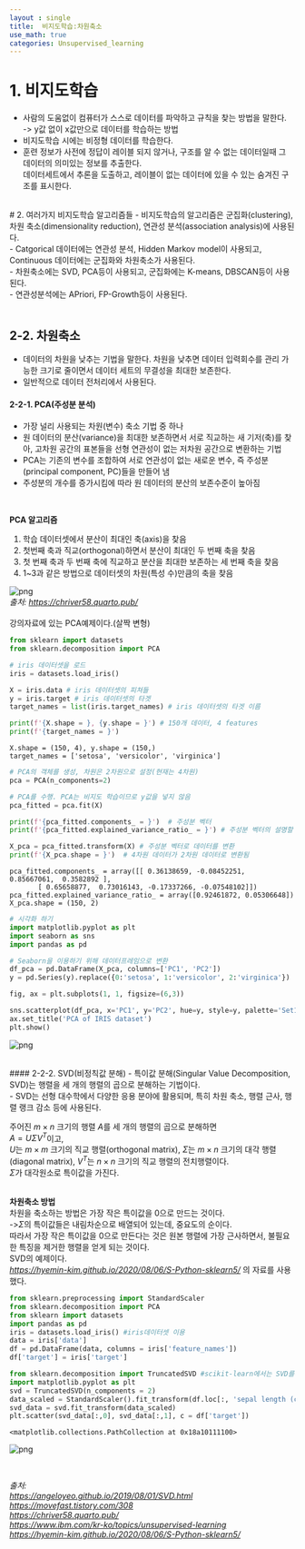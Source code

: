 ```yaml
---
layout : single
title:  비지도학습:차원축소
use_math: true
categories: Unsupervised_learning
---
```

# 1. 비지도학습
- 사람의 도움없이 컴퓨터가 스스로 데이터를 파악하고 규칙을 찾는 방법을 말한다.<br>
-> y값 없이 x값만으로 데이터를 학습하는 방법<br>
- 비지도학습 시에는 비정형 데이터를 학습한다.<br>
- 훈련 정보가 사전에 정답이 레이블 되지 않거나, 구조를 알 수 없는 데이터일때 그 데이터의 의미있는 정보를 추출한다.<br>
데이터세트에서 추론을 도출하고, 레이블이 없는 데이터에 있을 수 있는 숨겨진 구조를 표시한다.<br>

<br>
# 2. 여러가지 비지도학습 알고리즘들
- 비지도학습의 알고리즘은 군집화(clustering), 차원 축소(dimensionality reduction), 연관성 분석(association analysis)에 사용된다.<br>
- Catgorical 데이터에는 연관성 분석, Hidden Markov model이 사용되고, Continuous 데이터에는 군집화와 차원축소가 사용된다.<br>
- 차원축소에는 SVD, PCA등이 사용되고, 군집화에는 K-means, DBSCAN등이 사용된다.<br>
- 연관성분석에는 APriori, FP-Growth등이 사용된다.<br>
<br>

## 2-2. 차원축소
- 데이터의 차원을 낮추는 기법을 말한다. 차원을 낮추면 데이터 입력회수를 관리 가능한 크기로 줄이면서 데이터 세트의 무결성을 최대한 보존한다.<br>
- 일반적으로 데이터 전처리에서 사용된다.<br>

#### 2-2-1. PCA(주성분 분석)
- 가장 널리 사용되는 차원(변수) 축소 기법 중 하나<br>
- 원 데이터의 분산(variance)을 최대한 보존하면서 서로 직교하는 새 기저(축)를 찾아, 고차원 공간의 표본들을 선형 연관성이 없는 저차원 공간으로 변환하는 기법<br>
- PCA는 기존의 변수를 조합하여 서로 연관성이 없는 새로운 변수, 즉 주성분(principal component, PC)들을 만들어 냄<br>
- 주성분의 개수를 증가시킴에 따라 원 데이터의 분산의 보존수준이 높아짐<br>
<br>

**PCA 알고리즘**<br>
1. 학습 데이터셋에서 분산이 최대인 축(axis)을 찾음<br>
2. 첫번째 축과 직교(orthogonal)하면서 분산이 최대인 두 번째 축을 찾음<br>
3. 첫 번째 축과 두 번째 축에 직교하고 분산을 최대한 보존하는 세 번째 축을 찾음<br>
4. 1~3과 같은 방법으로 데이터셋의 차원(특성 수)만큼의 축을 찾음<br>

![png](https://drive.google.com/uc?id=1iN8LzC0BWkyv2dtw9bvFdWOaa_00-N_R)<br>
*출처: https://chriver58.quarto.pub/* <br>
<br>
강의자료에 있는 PCA예제이다.(살짝 변형)<br>
```python
from sklearn import datasets
from sklearn.decomposition import PCA

# iris 데이터셋을 로드
iris = datasets.load_iris()

X = iris.data # iris 데이터셋의 피쳐들
y = iris.target # iris 데이터셋의 타겟
target_names = list(iris.target_names) # iris 데이터셋의 타겟 이름

print(f'{X.shape = }, {y.shape = }') # 150개 데이터, 4 features
print(f'{target_names = }')  
```

    X.shape = (150, 4), y.shape = (150,)
    target_names = ['setosa', 'versicolor', 'virginica']
    


```python
# PCA의 객체를 생성, 차원은 2차원으로 설정(현재는 4차원)
pca = PCA(n_components=2)

# PCA를 수행. PCA는 비지도 학습이므로 y값을 넣지 않음
pca_fitted = pca.fit(X)

print(f'{pca_fitted.components_ = }')  # 주성분 벡터
print(f'{pca_fitted.explained_variance_ratio_ = }') # 주성분 벡터의 설명할 수 있는 분산 비율

X_pca = pca_fitted.transform(X) # 주성분 벡터로 데이터를 변환
print(f'{X_pca.shape = }')  # 4차원 데이터가 2차원 데이터로 변환됨
```

    pca_fitted.components_ = array([[ 0.36138659, -0.08452251,  0.85667061,  0.3582892 ],
           [ 0.65658877,  0.73016143, -0.17337266, -0.07548102]])
    pca_fitted.explained_variance_ratio_ = array([0.92461872, 0.05306648])
    X_pca.shape = (150, 2)
    


```python
# 시각화 하기
import matplotlib.pyplot as plt
import seaborn as sns
import pandas as pd

# Seaborn을 이용하기 위해 데이터프레임으로 변환
df_pca = pd.DataFrame(X_pca, columns=['PC1', 'PC2'])
y = pd.Series(y).replace({0:'setosa', 1:'versicolor', 2:'virginica'})

fig, ax = plt.subplots(1, 1, figsize=(6,3))

sns.scatterplot(df_pca, x='PC1', y='PC2', hue=y, style=y, palette='Set1')
ax.set_title('PCA of IRIS dataset')
plt.show()
```


    
![png](https://drive.google.com/uc?id=1olrY-ozt8cnKrHSdHNOlPT8wsfBG-S3B)
    

<br>
#### 2-2-2. SVD(비정칙값 분해)
- 특이값 분해(Singular Value Decomposition, SVD)는 행렬을 세 개의 행렬의 곱으로 분해하는 기법이다.<br>
- SVD는 선형 대수학에서 다양한 응용 분야에 활용되며, 특히 차원 축소, 행렬 근사, 행렬 랭크 감소 등에 사용된다.<br>


주어진 $m×n$ 크기의 행렬 $A$를 세 개의 행렬의 곱으로 분해하면<br>
$A = UΣV^T$이고,<br>
$U$는 $m×m$ 크기의 직교 행렬(orthogonal matrix), $Σ$는 $m×n$ 크기의 대각 행렬(diagonal matrix), $V^ T$는 $n×n$ 크기의 직교 행렬의 전치행렬이다.<br>
$Σ$가 대각원소로 특이값을 가진다.<br>
<br>

**차원축소 방법**<br>
차원을 축소하는 방법은 가장 작은 특이값을 0으로 만드는 것이다.<br>
->$Σ$의 특이값들은 내림차순으로 배열되어 있는데, 중요도의 순이다. <br>
따라서 가장 작은 특이값을 0으로 만든다는 것은 원본 행렬에 가장 근사하면서, 불필요한 특징을 제거한 행렬을 얻게 되는 것이다.<br>
SVD의 예제이다.<br>
*https://hyemin-kim.github.io/2020/08/06/S-Python-sklearn5/* 의 자료를 사용했다.<br>
```python
from sklearn.preprocessing import StandardScaler
from sklearn.decomposition import PCA
from sklearn import datasets
import pandas as pd
iris = datasets.load_iris() #iris데이터셋 이용
data = iris['data']
df = pd.DataFrame(data, columns = iris['feature_names'])
df['target'] = iris['target']
```


```python
from sklearn.decomposition import TruncatedSVD #scikit-learn에서는 SVD를 위해 TruncatedSVD를 사용
import matplotlib.pyplot as plt
svd = TruncatedSVD(n_components = 2)
data_scaled = StandardScaler().fit_transform(df.loc[:, 'sepal length (cm)' : 'petal width (cm)'])
svd_data = svd.fit_transform(data_scaled)
plt.scatter(svd_data[:,0], svd_data[:,1], c = df['target'])
```




    <matplotlib.collections.PathCollection at 0x18a10111100>




    
![png](https://drive.google.com/uc?id=11vapPOjkSd-Zkl4aKmgzTcUUsycqcNlw)
    

<br>

*출처:* <br>
*https://angeloyeo.github.io/2019/08/01/SVD.html* <br>
*https://movefast.tistory.com/308* <br>
*https://chriver58.quarto.pub/* <br>
*https://www.ibm.com/kr-ko/topics/unsupervised-learning* <br>
*https://hyemin-kim.github.io/2020/08/06/S-Python-sklearn5/* <br>
